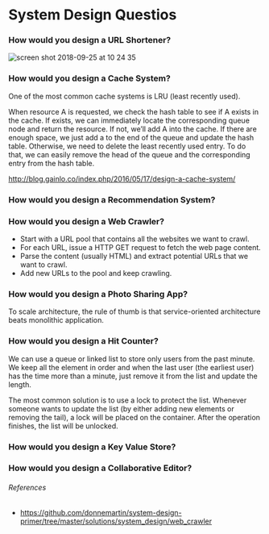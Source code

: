 # System Design Questios

### How would you design a URL Shortener?

![screen shot 2018-09-25 at 10 24 35](https://user-images.githubusercontent.com/11765228/45989231-599aea00-c0ad-11e8-9ba3-7afe4ee024ac.png)

### How would you design a Cache System?

One of the most common cache systems is LRU (least recently used).

When resource A is requested, we check the hash table to see if A exists in the cache. If exists, we can immediately locate the corresponding queue node and return the resource. If not, we’ll add A into the cache. If there are enough space, we just add a to the end of the queue and update the hash table. Otherwise, we need to delete the least recently used entry. To do that, we can easily remove the head of the queue and the corresponding entry from the hash table.

http://blog.gainlo.co/index.php/2016/05/17/design-a-cache-system/

### How would you design a Recommendation System?

### How would you design a Web Crawler?

- Start with a URL pool that contains all the websites we want to crawl.
- For each URL, issue a HTTP GET request to fetch the web page content.
- Parse the content (usually HTML) and extract potential URLs that we want to crawl.
- Add new URLs to the pool and keep crawling.

### How would you design a Photo Sharing App?

To scale architecture, the rule of thumb is that service-oriented architecture beats monolithic application.

### How would you design a Hit Counter?

We can use a queue or linked list to store only users from the past minute. We keep all the element in order and when the last user (the earliest user) has the time more than a minute, just remove it from the list and update the length.

The most common solution is to use a lock to protect the list. Whenever someone wants to update the list (by either adding new elements or removing the tail), a lock will be placed on the container. After the operation finishes, the list will be unlocked.

### How would you design a Key Value Store?

### How would you design a Collaborative Editor?

###### References

- https://github.com/donnemartin/system-design-primer/tree/master/solutions/system_design/web_crawler
